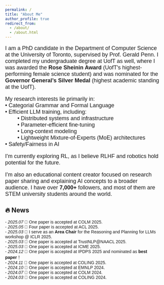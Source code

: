 ```yaml
---
permalink: /
title: "About Me"
author_profile: true
redirect_from: 
  - /about/
  - /about.html
---
```


<div style="font-size: 18px; font-family: 'Arial';">
  <p>
    I am a PhD candidate in the Department of Computer Science at the University of Toronto, supervised by Prof. Gerald Penn. I completed my undergraduate degree at UofT as well, where I was awarded the <strong>Rose Sheinin Award</strong> (UofT's highest-performing female science student) and was nominated for the <strong>Governor General’s Silver Medal</strong> (highest academic standing at the UofT).
  </p>

<p>
  My research interests lie primarily in:
  <br>• Categorial Grammar and Formal Language
  <br>• Efficient LLM training, including:
  <br>&nbsp;&nbsp;&nbsp;&nbsp;&nbsp;&nbsp;&nbsp;&nbsp;• Distributed systems and infrastructure  
  <br>&nbsp;&nbsp;&nbsp;&nbsp;&nbsp;&nbsp;&nbsp;&nbsp;• Parameter-efficient fine-tuning  
  <br>&nbsp;&nbsp;&nbsp;&nbsp;&nbsp;&nbsp;&nbsp;&nbsp;• Long-context modeling  
  <br>&nbsp;&nbsp;&nbsp;&nbsp;&nbsp;&nbsp;&nbsp;&nbsp;• Lightweight Mixture-of-Experts (MoE) architectures
  <br>• Safety/Fairness in AI
</p>

  <p>
    I’m currently exploring RL, as I believe RLHF and robotics hold potential for the future.
  </p>

  <p>
    I’m also an educational content creator focused on research paper sharing and explaining AI concepts to a broader audience. I have over <strong>7,000+</strong> followers, and most of them are STEM university students around the world.
  </p>
</div>

## 🔥 News

<div style="font-size: 14px; font-family: 'Arial';">
- <i>2025.07</i> 🎉 One paper is accepted at COLM 2025.<br>
- <i>2025.05</i> 🎉 Four paper is accepted at ACL 2025.<br>
- <i>2025.03</i> 🎉 I serve as an <strong>Area Chair</strong> for the Reasoning and Planning for LLMs workshop @ ICLR 2025.<br>
- <i>2025.03</i> 🎉 One paper is accepted at TrustNLP@NAACL 2025.<br>
- <i>2025.03</i> 🎉 One paper is accepted at ICME 2025.<br>
- <i>2024.12</i> 🏅 One paper is accepted at IPDPS 2025 and nominated as <strong>best paper</strong>！<br>
- <i>2024.11</i> 🎉 One paper is accepted at COLING 2025.<br>
- <i>2024.10</i> 🎉 One paper is accepted at EMNLP 2024.<br>
- <i>2024.07</i> 🎉 One paper is accepted at COLM 2024.<br>
- <i>2024.03</i> 🎉 One paper is accepted at COLING 2024.<br>
</div>

